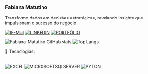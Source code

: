 ### Fabiana Matutino
Transformo dados em decisões estratégicas, revelando insights que impulsionam o sucesso do negócio


[![lE-Mail](https://img.shields.io/badge/Gmail-D14836?style=for-the-badge&logo=gmail&logoColor=white)](https://https://l1nk.dev/emailfabiana)
[![LINKEDIN](https://img.shields.io/badge/LinkedIn-0077B5?style=for-the-badge&logo=linkedin&logoColor=white)](https://www.linkedin.com/in/fabianamatutino)
[![PORTFÓLIO](https://img.shields.io/badge/website-000000?style=for-the-badge&logo=About.me&logoColor=white)](https://sites.google.com/view/portflio)

![Fabiana-Matutino GitHub stats](https://github-readme-stats.vercel.app/api?username=fabiana-matutino&show_icons=true&theme=dracula) ![Top Langs](https://github-readme-stats.vercel.app/api/top-langs/?username=fabiana-matutino&hide_progress=true)

🚀 Tecnologias:

<div style="display: inline_block"><br/>
<img align="center" alt="EXCEL" src="https://img.shields.io/badge/Microsoft_Excel-217346?style=for-the-badge&logo=microsoft-excel&logoColor=white"/>
<img align="center" alt="MICROSOFTSQLSERVER" src="https://img.shields.io/badge/Microsoft_SQL_Server-CC2927?style=for-the-badge&logo=microsoft-sql-server&logoColor=white"/>
<img align="center" alt="PYTON" src="https://img.shields.io/badge/Python-14354C?style=for-the-badge&logo=python&logoColor=white"/>
</div><BR/>
